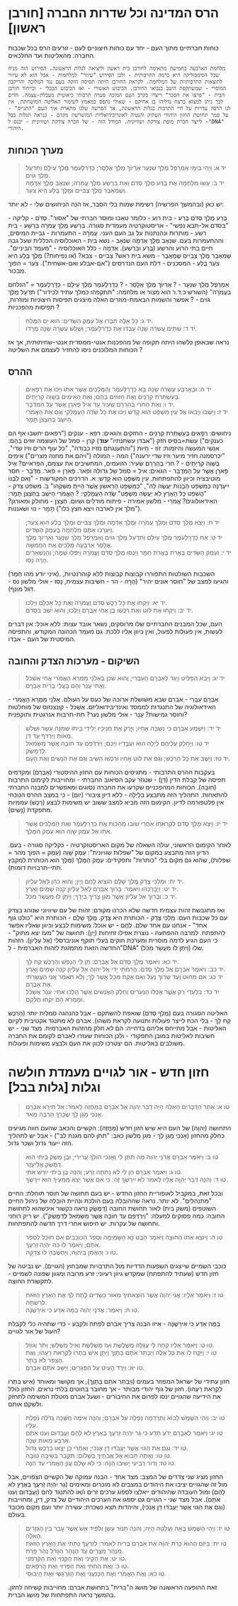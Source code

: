 # הרס המדינה וכל שדרות החברה [חורבן ראשון]

כוחות חברתיים מתוך העם - יחד עם כוחות חיצוניים לעם - זורעים הרס בכל שכבות החברה: מהאליטות ועד החלכאים.

```history
מלחמת הארבעה בחמישה מתאימה לחורבן בית ראשון וליציאה לגלות הראשונה. הפירוש הזה מניח שכל הסימבוליקה היא ברמה התרבותית - ולכן הפירוש "עיוור" למלחמות - אבל הוא לא עיוור לתוצאות התרבותיות של המלחמה. לקראת החורבן היתה תסיסה חזקה בעם נגד המלוכה והריקבון המוסרי - שמשתקפת היטב בנביאי החורבן. הכיבוש האשורי - ואז הכיבוש הבבלי - ובייחוד חורבן הבית - "פרצו את הסכר" וייצרו בקרב העם המוכה סערה תרבותי כיאוטית מעכלת-עצמה. הדים לכך ניתן למצוא ברצח גדליהו בן אחיקם - שאולי נתפס כמאמץ לשימור האליטה המושחתת. אין לנו הרבה עדויות על חיי התרבות בגלות הראשונה, אך הפרשה שלנו מתארת איך העם "התגייס" - על סמך תחושת החזון היהודי העתיק והנטיה לאינדיבידואליות המושרשת מקדם - כנראה תגלות בבל - לייצר חברת מופת צודקת ושוויונית. המודל הזה - של חברה צודקת ושוויונית - יכנס ל"DNA" היהודי.
```


## מערך הכוחות

> יד א: וַיְהִי בִּימֵי אַמְרָפֶל מֶלֶךְ שִׁנְעָר אַרְיוֹךְ מֶלֶךְ אֶלָּסָר; כְּדָרְלָעֹמֶר מֶלֶךְ עֵילָם וְתִדְעָל מֶלֶךְ גּוֹיִם.  
> יד ב: עָשׂוּ מִלְחָמָה אֶת בֶּרַע מֶלֶךְ סְדֹם וְאֶת בִּרְשַׁע מֶלֶךְ עֲמֹרָה; שִׁנְאָב מֶלֶךְ אַדְמָה וְשֶׁמְאֵבֶר מֶלֶךְ צְבֹיִים וּמֶלֶךְ בֶּלַע הִיא צֹעַר.  

יש כאן (ובהמשך הפרשיה) רשימת שמות בלי הסבר, אז הנה הניחושים שלי - לא יותר:

בֶּרַע מֶלֶךְ סְדֹם
    בֶּרַע    - בית רוע    - כלומר טאבו ומוסר חברתי של "אסור".
    סְדֹם    - קליקה    - "בסדם אל-תבא נפשי" - אריסטוקרטיה מעמדית סגורה.
בִּרְשַׁע מֶלֶךְ עֲמֹרָה
    בִּרְשַׁע    - בית רשע    - מותרות ונהנתנות על גב העם העני.
    עֲמֹרָה    - התעמרות    - גביית המיסים, וההתעמרות בעם.
שִׁנְאָב מֶלֶךְ אַדְמָה
    שִׁנְאָב    - נשא בית    - האוכלוסיה הכללית שעל גבה חיים בתי הרוע והרשע (בֶּרַע ובִּרְשַׁע).
    אַדְמָה            - כלל האוכלוסיה - "מעמד הביניים".
שֶׁמְאֵבֶר מֶלֶךְ צְבֹיִים
    שֶׁמְאֵבֶר    - משא בית ראש?
    צְבֹיִים    - צבא? (או נפיחות?)
מֶלֶךְ בֶּלַע הִיא צֹעַר
    בֶּלַע    - המסכנים    - דלת העם הנדרסים ("אם-אבלע ואם-אשחית"). צֹעַר = הפוך מבכור.

אַמְרָפֶל מֶלֶךְ שִׁנְעָר        - ?
אַרְיוֹךְ מֶלֶךְ אֶלָּסָר        - ?
כְּדָרְלָעֹמֶר מֶלֶךְ עֵילָם    - כְּדָרְלָעֹמֶר = "הנלחם בעֲמֹרָה"
  (השורש כ.ד.ר הוא מצור או מלחמה: "תתקפהו כמלך עתיד לכידור")
תִדְעָל מֶלֶךְ גּוֹיִם        - ?
    אפשר והשמות הבאמת-מוזרים האלה מיצגים תפיסות חיצוניות ומוזרות, תפיסות מהפכניות ?

> יד ג: כָּל אֵלֶּה חָבְרוּ אֶל עֵמֶק הַשִּׂדִּים: הוּא יָם הַמֶּלַח.  
> יד ד: שְׁתֵּים עֶשְׂרֵה שָׁנָה עָבְדוּ אֶת כְּדָרְלָעֹמֶר; וּשְׁלֹשׁ עֶשְׂרֵה שָׁנָה מָרָדוּ.  

נראה שבאופן כלשהו היתה תקופה של מהפכנות אנטי-ממסדית אנטי-שחיתותית, אך אז הכוחות המלוכנים ניסו להחזיר לעצמם את השליטה ?

## ההרס

> יד ה: וּבְאַרְבַּע עֶשְׂרֵה שָׁנָה בָּא כְדָרְלָעֹמֶר וְהַמְּלָכִים אֲשֶׁר אִתּוֹ וַיַּכּוּ אֶת רְפָאִים בְּעַשְׁתְּרֹת קַרְנַיִם וְאֶת הַזּוּזִים בְּהָם; וְאֵת הָאֵימִים בְּשָׁוֵה קִרְיָתָיִם.  
> יד ו: וְאֶת הַחֹרִי בְּהַרְרָם שֵׂעִיר עַד אֵיל פָּארָן אֲשֶׁר עַל הַמִּדְבָּר.  
> יד ז: וַיָּשֻׁבוּ וַיָּבֹאוּ אֶל עֵין מִשְׁפָּט הִוא קָדֵשׁ וַיַּכּוּ אֶת כָּל שְׂדֵה הָעֲמָלֵקִי וְגַם אֶת הָאֱמֹרִי הַיֹּשֵׁב בְּחַצְצֹן תָּמָר.  

ניחושים:
    רְפָאִים בְּעַשְׁתְּרֹת קַרְנַיִם - החזקים והגאים:
    רפא - ענקים ("רפאים יחשבו אף הם כענקים")
    עשת=בסיס חזק ("אבדו עשתנתיו" *****עוד*****)
        קרן - סמל של העוצמה
זּוּזִים בְּהָם: אנשי המעשה והיזמות:
    זוז - חָיוּת ("והתענגתם מזיז כבודה", "כל עוף הרים וזיז שדי", "יכרסמנה חזיר מיער וזיז שדי ירענה")
    המה - המולה ("ויהם את מחנה מצרים")
אֵימִים בְּשָׁוֵה קִרְיָתָיִם - ?
חֹרִי בְּהַרְרָם שֵׂעִיר: הזועמים, המחשיבים את עצמם, הפראיים?
אֵיל פָּארָן אֲשֶׁר עַל הַמִּדְבָּר - הגאים:
    איל = סמל של גדולה ופאר. פָּארָן = פאר. מִּדְבָּר - חסר מוטיבציה וכיוון להתפתחות.
עֵין מִשְׁפָּט הִוא קָדֵשׁ:
    א. הדרכים המקודשות - "וְאִם לִבְנוֹ יִיעָדֶנָּה כְּמִשְׁפַּט הַבָּנוֹת יַעֲשֶׂה לָּהּ", "כַּמִּשְׁפָּט הָרִאשׁוֹן אֲשֶׁר הָיִיתָ מַשְׁקֵהוּ"
    ב. משפט צדק - "הֲשֹׁפֵט כָּל הָאָרֶץ לֹא יַעֲשֶׂה מִשְׁפָּט"
שְׂדֵה הָעֲמָלֵקִי: ?
הָאֱמֹרִי הַיֹּשֵׁב בְּחַצְצֹן תָּמָר: האידאולוגים?
    אֱמֹרִי - מלשון אמירה - פיתוח מודלים ושִיוּם.
    חַצְצֹן - מחולק ומאורגן? ("מלך אין לארבה ויצא חצץ כלו")
    תָּמָר - נוי ושאננות.

> יד ח: וַיֵּצֵא מֶלֶךְ סְדֹם וּמֶלֶךְ עֲמֹרָה וּמֶלֶךְ אַדְמָה וּמֶלֶךְ צְבֹיִים וּמֶלֶךְ בֶּלַע הִוא צֹעַר; וַיַּעַרְכוּ אִתָּם מִלְחָמָה בְּעֵמֶק הַשִּׂדִּים.  
> יד ט: אֵת כְּדָרְלָעֹמֶר מֶלֶךְ עֵילָם וְתִדְעָל מֶלֶךְ גּוֹיִם וְאַמְרָפֶל מֶלֶךְ שִׁנְעָר וְאַרְיוֹךְ מֶלֶךְ אֶלָּסָר אַרְבָּעָה מְלָכִים אֶת הַחֲמִשָּׁה.  
> יד י: וְעֵמֶק הַשִּׂדִּים בֶּאֱרֹת בֶּאֱרֹת חֵמָר וַיָּנֻסוּ מֶלֶךְ סְדֹם וַעֲמֹרָה וַיִּפְּלוּ שָׁמָּה; וְהַנִּשְׁאָרִים הֶרָה נָּסוּ.  

(איני יודע מהו חֵמָר).
השכבות השולטות התפוררו קבוצות קבוצות ללא קוהרנטיות, והגיעו למצב של "חוסר אונים יהיר" (הֶרָה - הר - חשיבות עצמית, נָּסוּ - אולי מלשון נס - דגל מונף).

> יד יא: וַיִּקְחוּ אֶת כָּל רְכֻשׁ סְדֹם וַעֲמֹרָה וְאֶת כָּל אָכְלָם וַיֵּלֵכוּ.  
> יד יב: וַיִּקְחוּ אֶת לוֹט וְאֶת רְכֻשׁוֹ בֶּן אֲחִי אַבְרָם וַיֵּלֵכוּ; וְהוּא יֹשֵׁב בִּסְדֹם.  

העם, שכל המבנים החברתיים שלו מרוסקים, נשאר אובד עצות:
ללא אוכל: אין דברים לעשות, אין פעולות לפעול, ואין כיוון אליו ללכת.
גם מעמד הכהונה המקודש, והתפיסה המיסטית של העם - אבדו.

## השיקום - מערכות הצדק והחובה

> יד יג: וַיָּבֹא הַפָּלִיט וַיַּגֵּד לְאַבְרָם הָעִבְרִי; וְהוּא שֹׁכֵן בְּאֵלֹנֵי מַמְרֵא הָאֱמֹרִי אֲחִי אֶשְׁכֹּל וַאֲחִי עָנֵר וְהֵם בַּעֲלֵי בְרִית אַבְרָם.  

אַבְרָם עִבְרִי - אברם שבא משושלת ארוכה של כעס על העולם.
אֵלֹנֵי מַמְרֵא הָאֱמֹרִי - האידאולוגיה של התנגדות לממסד ואינדיבידואליזם.
אֶשְׁכֹּל - קונצנזוס של מוחלטות וחוסר גמישות?
עָנֵר - אולי מלשון נער? תת-תרבות אנרגטית ותוקפנית?

> יד יד: וַיִּשְׁמַע אַבְרָם כִּי נִשְׁבָּה אָחִיו; וַיָּרֶק אֶת חֲנִיכָיו יְלִידֵי בֵיתוֹ שְׁמֹנָה עָשָׂר וּשְׁלֹשׁ מֵאוֹת וַיִּרְדֹּף עַד דָּן.  
> יד טו: וַיֵּחָלֵק עֲלֵיהֶם לַיְלָה הוּא וַעֲבָדָיו וַיַּכֵּם; וַיִּרְדְּפֵם עַד חוֹבָה אֲשֶׁר מִשְּׂמֹאל לְדַמָּשֶׂק.  
> יד טז: וַיָּשֶׁב אֵת כָּל הָרְכֻשׁ; וְגַם אֶת לוֹט אָחִיו וּרְכֻשׁוֹ הֵשִׁיב וְגַם אֶת הַנָּשִׁים וְאֶת הָעָם.  

בעקבות ההרס התרבותי - מתגיסים הכוחות עם החזון ההיסטורי (אַבְרָם) ומקדמים תפיסה של קבלת הדין (דָּן) - שנגזר עקב הסיאוב החברתי - ומחוייבות לקימום התרבות (חוֹבָה).
הכוחות המהפכניים שקרעו את החברה נסוגים ומאפשרים למבנה החברתי להתאחות.
התהליך הזה מתבצע בלַיְלָה - ללא דיון ציבורי (יום) - כי במצב ההרס הנוכחי אין פלטפורמה לדיון.
הקימום הזה מביא למצב ששוב יש משימות לבצע (רְכֻשׁ) עממיות מתפקדת (נָּשִׁים).

> יד יז: וַיֵּצֵא מֶלֶךְ סְדֹם לִקְרָאתוֹ אַחֲרֵי שׁוּבוֹ מֵהַכּוֹת אֶת כְּדָרְלָעֹמֶר וְאֶת הַמְּלָכִים אֲשֶׁר אִתּוֹ אֶל עֵמֶק שָׁוֵה הוּא עֵמֶק הַמֶּלֶךְ.  

לאחר הקימום הראשוני, עולה השאלה של מקום האריסטוקרטיה - כקליקה סגורה - בעם.
הדיון הזה מתבצע במקום של "שפלות שוויונית": עֵמֶק שָׁוֵה (עֵמֶק = הפוך מהר = שפלות), שהוא גם מקום בלי "כותרות" ותפקידים: עֵמֶק הַמֶּלֶךְ (מֶּלֶךְ הוא הכותרת למקבץ תתי-תרבויות דומות).

> יד יח: וּמַלְכִּי צֶדֶק מֶלֶךְ שָׁלֵם הוֹצִיא לֶחֶם וָיָיִן; וְהוּא כֹהֵן לְאֵל עֶלְיוֹן.  
> יד יט: וַיְבָרְכֵהוּ וַיֹּאמַר: בָּרוּךְ אַבְרָם לְאֵל עֶלְיוֹן קֹנֵה שָׁמַיִם וָאָרֶץ.  
> יד כ: וּבָרוּךְ אֵל עֶלְיוֹן אֲשֶׁר מִגֵּן צָרֶיךָ בְּיָדֶךָ; וַיִּתֶּן לוֹ מַעֲשֵׂר מִכֹּל.  

ואז מתגבשת זהות עצמית חדשה שלא הכרנו מקודם: זהות של עם שיוויוני שנוהג בצדק עם כל שכבות העם:
מַלְכִּי צֶדֶק - הכותרת היא צֶדֶק. מֶלֶךְ שָׁלֵם - הכותרת היא "כולנו גוף אחד" - אנחנו עם אחד שלם.
לֶחֶם - יש אוכל: משימות לבצע וכיוון שאליו אפשר להתפתח.
למרבה ההפתעה - נוצרת אפילו זחיחות (יָיִן): תחושה של "מעז יצא מתוק" - כי העם הגיע לרמה מוסרית ומערכת חוקים בעלי תוקף אוניברסלי (אֵל עֶלְיוֹן).
הזהות החדשה הזאת מתמזגת לזהות האברמית - ל"DNA" שלו (וַיִּתֶּן לוֹ מַעֲשֵׂר מִכֹּל).

> יד כא: וַיֹּאמֶר מֶלֶךְ סְדֹם אֶל אַבְרָם: תֶּן לִי הַנֶּפֶשׁ וְהָרְכֻשׁ קַח לָךְ.  
> יד כב: וַיֹּאמֶר אַבְרָם אֶל מֶלֶךְ סְדֹם: הֲרִמֹתִי יָדִי אֶל יְהוָה אֵל עֶלְיוֹן קֹנֵה שָׁמַיִם וָאָרֶץ.  
> יד כג: אִם מִחוּט וְעַד שְׂרוֹךְ נַעַל וְאִם אֶקַּח מִכָּל אֲשֶׁר לָךְ; וְלֹא תֹאמַר אֲנִי הֶעֱשַׁרְתִּי אֶת אַבְרָם.  
> יד כד: בִּלְעָדַי רַק אֲשֶׁר אָכְלוּ הַנְּעָרִים וְחֵלֶק הָאֲנָשִׁים אֲשֶׁר הָלְכוּ אִתִּי: עָנֵר אֶשְׁכֹּל וּמַמְרֵא הֵם יִקְחוּ חֶלְקָם.  

האליטה הסגורה בעם (מֶלֶךְ סְדֹם) שואפת להשתקם - אבל כהנהגה סמלית יותר (הָרְכֻשׁ קַח לָךְ - בלי הכח לייצר פעולות ותנועה לקראת משהו). אברם לא מתנגד אקטיבית לקיום האליטות - אבל מתייחס אליהם בדחייה: הם *לא* חלק מהזהות האברמית.
מצד שני - יש חשיבות לאליטות במובן התפקודי - ולכן הכוחות שעזרו לאברם לקומם את החברה משולבים באליטות. הם יצטרכו לכוון את העם ולבצע משימות ופעולות.

# חזון חדש - אור לגויים מעמדת חולשה וגלות [גלות בבל]

> טו א: אַחַר הַדְּבָרִים הָאֵלֶּה הָיָה דְבַר יְהוָה אֶל אַבְרָם בַּמַּחֲזֶה לֵאמֹר: אַל תִּירָא אַבְרָם אָנֹכִי מָגֵן לָךְ שְׂכָרְךָ הַרְבֵּה מְאֹד.  

התחושה (יְהוָה) של העם היא שיש חזון חדש (מַּחֲזֶה): הקשיים והכאב שהעם חווה מגיעים כחלק מהחזון (אָנֹכִי מָגֵן לָךְ - מגן מלשון כאב: "תתן להם מגנת לב") - אבל יש לתהליך הזה ייעוד גדול ושכר גדול.

> טו ב: וַיֹּאמֶר אַבְרָם אֲדֹנָי יְהוִה מַה תִּתֶּן לִי וְאָנֹכִי הוֹלֵךְ עֲרִירִי; וּבֶן מֶשֶׁק בֵּיתִי הוּא דַּמֶּשֶׂק אֱלִיעֶזֶר.  
> טו ג: וַיֹּאמֶר אַבְרָם הֵן לִי לֹא נָתַתָּה זָרַע; וְהִנֵּה בֶן בֵּיתִי יוֹרֵשׁ אֹתִי.  
> טו ד: וְהִנֵּה דְבַר יְהוָה אֵלָיו לֵאמֹר לֹא יִירָשְׁךָ זֶה: כִּי אִם אֲשֶׁר יֵצֵא מִמֵּעֶיךָ הוּא יִירָשֶׁךָ.  

ובכל זאת, במקביל לאופוריית החזון החדש - יש בעם תחושה של חוסר תוחלת: החיים "מתנהלים". לא יותר. נראה שההובלה בעם הולכת ונהיית הובלה של ניהול החיים השוטפים (משק בית) לאור תחושת החובה (דַּמֶּשֶׂק נראה כקשור איכשהוא לתחושת החובה: כמה פסוקים למעלה: "וַיִּרְדְּפֵם עַד חוֹבָה אֲשֶׁר מִשְּׂמֹאל לְדַמָּשֶׂק").
יש ריק רוחני ותחושה של עקרות. יש חיפוש אחרי דרך חדשה להתפתחות.

> טו ה: וַיּוֹצֵא אֹתוֹ הַחוּצָה וַיֹּאמֶר הַבֶּט נָא הַשָּׁמַיְמָה וּסְפֹר הַכּוֹכָבִים אִם תּוּכַל לִסְפֹּר אֹתָם; וַיֹּאמֶר לוֹ כֹּה יִהְיֶה זַרְעֶךָ.  
> טו ו: וְהֶאֱמִן בַּיהוָה; וַיַּחְשְׁבֶהָ לּוֹ צְדָקָה.  

כוכבי השמיים שייצגים השפעות הדדיות מול התרבויות שמבחוץ (הגויים). יש נביטה של חזון חדש (שעתיד להתפתח) שמקדש גיוון רעיוני: זרע מרובה ומגוון שפונה לשמיים - לתקשורת החוצה.

> טו ז: וַיֹּאמֶר אֵלָיו: אֲנִי יְהוָה אֲשֶׁר הוֹצֵאתִיךָ מֵאוּר כַּשְׂדִּים לָתֶת לְךָ אֶת הָאָרֶץ הַזֹּאת לְרִשְׁתָּהּ.  
> טו ח: וַיֹּאמַר: אֲדֹנָי יְהוִה בַּמָּה אֵדַע כִּי אִירָשֶׁנָּה.  

בַּמָּה אֵדַע כִּי אִירָשֶׁנָּה - איזו הבנה צריך אברם לפתח ולקבע - כדי שתהיה כלי לקבלת העול של אור לגויים?

> טו ט: וַיֹּאמֶר אֵלָיו קְחָה לִי עֶגְלָה מְשֻׁלֶּשֶׁת וְעֵז מְשֻׁלֶּשֶׁת וְאַיִל מְשֻׁלָּשׁ; וְתֹר וְגוֹזָל.  
> טו י: וַיִּקַּח לוֹ אֶת כָּל אֵלֶּה וַיְבַתֵּר אֹתָם בַּתָּוֶךְ וַיִּתֵּן אִישׁ בִּתְרוֹ לִקְרַאת רֵעֵהוּ; וְאֶת הַצִּפֹּר לֹא בָתָר.  
> טו יא: וַיֵּרֶד הָעַיִט עַל הַפְּגָרִים; וַיַּשֵּׁב אֹתָם אַבְרָם.  

חזון עתידי של ישראל המפוזר בעמים (וַיְבַתֵּר אֹתָם בַּתָּוֶךְ), אך מקושר ומאוחד (אִישׁ בִּתְרוֹ לִקְרַאת רֵעֵהוּ). חזון של גוף יהודי מבותר - אך מחובר בחוטים בלתי נראים.
החזון כולל את הידיעה שהגויים ינסו לפרום את החיבורים - ושעל אברם מוטלת המשימה לתחזק ולשקם אותם.

> טו יב: וַיְהִי הַשֶּׁמֶשׁ לָבוֹא וְתַרְדֵּמָה נָפְלָה עַל אַבְרָם; וְהִנֵּה אֵימָה חֲשֵׁכָה גְדֹלָה נֹפֶלֶת עָלָיו.  
> טו יג: וַיֹּאמֶר לְאַבְרָם יָדֹעַ תֵּדַע כִּי גֵר יִהְיֶה זַרְעֲךָ בְּאֶרֶץ לֹא לָהֶם וַעֲבָדוּם וְעִנּוּ אֹתָם אַרְבַּע מֵאוֹת שָׁנָה.  
> טו יד: וְגַם אֶת הַגּוֹי אֲשֶׁר יַעֲבֹדוּ דָּן אָנֹכִי; וְאַחֲרֵי כֵן יֵצְאוּ בִּרְכֻשׁ גָּדוֹל.  
> טו טו: וְאַתָּה תָּבוֹא אֶל אֲבֹתֶיךָ בְּשָׁלוֹם: תִּקָּבֵר בְּשֵׂיבָה טוֹבָה.  
> טו טז: וְדוֹר רְבִיעִי יָשׁוּבוּ הֵנָּה: כִּי לֹא שָׁלֵם עֲוֹן הָאֱמֹרִי עַד הֵנָּה.  

החזון מציג שני צדדים של המצב:
מצד אחד - הבנה עמוקה של הקשיים הצפויים, אבל מול זה שהגויים יציבו את היהודים במצבים לא מוכרים ומאימים (גֵר יִהְיֶה זַרְעֲךָ בְּאֶרֶץ לֹא לָהֶם) ומול העובדה שהיהודים ייאלצו לספוג ערכים זרים ו/או להתנגד להם  (וַעֲבָדוּם וְעִנּוּ אֹתָם).
אבל מצד שני - הגויים גם יספגו את הערכים היהודיים של צדק, דין, ומחוייבות (וְגַם אֶת הַגּוֹי אֲשֶׁר יַעֲבֹדוּ דָּן אָנֹכִי), והיהדות תצא נשכרת: עשירה יותר ועם מקום מכובד בעולם.

> טו יז: וַיְהִי הַשֶּׁמֶשׁ בָּאָה וַעֲלָטָה הָיָה; וְהִנֵּה תַנּוּר עָשָׁן וְלַפִּיד אֵשׁ אֲשֶׁר עָבַר בֵּין הַגְּזָרִים הָאֵלֶּה.  
> טו יח: בַּיּוֹם הַהוּא כָּרַת יְהוָה אֶת אַבְרָם בְּרִית לֵאמֹר: לְזַרְעֲךָ נָתַתִּי אֶת הָאָרֶץ הַזֹּאת מִנְּהַר מִצְרַיִם עַד הַנָּהָר הַגָּדֹל נְהַר פְּרָת.  
> טו יט: אֶת הַקֵּינִי וְאֶת הַקְּנִזִּי וְאֵת הַקַּדְמֹנִי.  
> טו כ: וְאֶת הַחִתִּי וְאֶת הַפְּרִזִּי וְאֶת הָרְפָאִים.  
> טו כא: וְאֶת הָאֱמֹרִי וְאֶת הַכְּנַעֲנִי וְאֶת הַגִּרְגָּשִׁי וְאֶת הַיְבוּסִי.  

זאת ההופעה הראשונה של מושג ה"ברית" בתחושת אברם: מחוייבות קשיחה לחזון.
בהמשך נראה התפתחות של מושג הברית.


